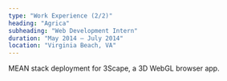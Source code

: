 ```yaml
---
type: "Work Experience (2/2)"
heading: "Agrica"
subheading: "Web Development Intern"
duration: "May 2014 – July 2014"
location: "Virginia Beach, VA"
---
```


MEAN stack deployment for 3Scape, a 3D WebGL browser app.

